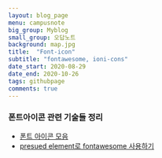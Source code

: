 ```yaml
---
layout: blog_page
menu: campusnote
big_group: Myblog
small_group: 오답노트
background: map.jpg
title:  "Font-icon"
subtitle: "fontawesome, ioni-cons"
date_start: 2020-08-29
date_end: 2020-10-26
tags: githubpage
comments: true
---
```


### 폰트아이콘 관련 기술들 정리

- [폰트 아이콘 모음](https://m.blog.naver.com/PostView.nhn?blogId=reactionweb&logNo=220337009100&proxyReferer=https:%2F%2Fwww.google.com%2F)
- [presued element로 fontawesome 사용하기](https://stackoverflow.com/questions/20782368/use-font-awesome-icon-as-css-content)
